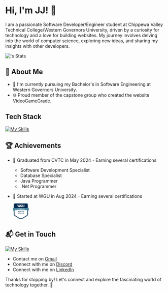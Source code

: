 # Hi, I'm JJ! 👋

I am a passionate Software Developer/Engineer student at Chippewa Valley Technical College/Western Governors University, driven by a curiosity for technology and a love for building websites. My journey involves delving into the world of computer science, exploring new ideas, and sharing my insights with other developers.

![<Jwonka>'s Stats](https://github-readme-stats.vercel.app/api?username=Jwonka&theme=vue-dark&show_icons=true&hide_border=true&count_private=true)

## 🔎 About Me

- 🔭 I'm currently pursuing my Bachelor's in Software Engineering at Western Governors University.
- 🌐 Proud member of the capstone group who created the website [VideoGameGrade](https://videogamegrade.azurewebsites.net/).

## Tech Stack
[![My Skills](https://skillicons.dev/icons?i=js,html,css,bootstrap,dotnet,mysql,cs,java,php,py,idea,eclipse,vscode,visualstudio,unity,git,github,azure)](https://skillicons.dev)


 ## 🏆 Achievements

- 🌟 Graduated from CVTC in May 2024 - Earning several certifications
  - Software Development Specialist
  - Database Specialist
  - Java Programmer
  - .Net Programmer
- 🌟 Started at WGU in Aug 2024 - Earning several certifications

  <img src="https://github.com/Jwonka/JJ/blob/main/Assets/WGU%20Academic%20Credentials%20-%20WGU%20Certificate%20Front-End%20Developer%20-%202024-09-28.png" alt="Front-End Web Development Badge" width="50">


## 📬 Get in Touch
[![My Skills](https://skillicons.dev/icons?i=gmail,discord,linkedin)](https://skillicons.dev)

- Contact me on <a href="mailto:jjwerlein@gmail.com">Gmail</a>
- Connect with me on [Discord](https://discordapp.com/users/1091064240095371375)
- Connect with me on [LinkedIn](https://www.linkedin.com/in/joshua-werlein-901241241/)

Thanks for stopping by! Let's connect and explore the fascinating world of technology together. 🚀


<!--

**Jwonka/Jwonka** is a ✨ _special_ ✨ repository because its `README.md` (this file) appears on your GitHub profile.

Here are some ideas to get you started:

## 🌱 Currently Exploring

- 🚀 Learning Full Stack Web Development
  - Exploring the ins and outs of React and Redux for dynamic front-end experiences.
  - Navigating through the world of React Router for seamless page transitions.
  - Styling with Tailwind CSS to create modern and responsive user interfaces.
  - Building server-side applications with Django, a powerful Python web framework.
  - Diving into PostgreSQL for efficient and scalable database management.
- 🔭 I’m currently working on ...
- 🌱 I’m currently learning ...
- 👯 I’m looking to collaborate on ...
- 🤔 I’m looking for help with ...
- 💬 Ask me about ...
- 📫 How to reach me: ...
- 😄 Pronouns: ...
- ⚡ Fun fact: ...
-->
